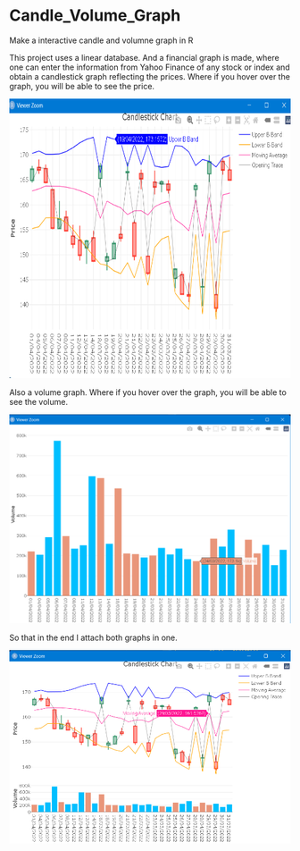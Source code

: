 # Candle_Volume_Graph
Make a interactive candle and volumne graph in R

This project uses a linear database.
And a financial graph is made, where one can enter the information from Yahoo Finance 
of any stock or index and obtain a candlestick graph reflecting the prices. 
Where if you hover over the graph, you will be able to see the price.



<p align="center">
    <img src="https://github.com/Rafa-77/Candle_Volume_Graph/blob/main/Images/Candle.png" width="550" height="500">
</p>

Also a volume graph. Where if you hover over the graph, you will be able to see the volume.

![](/Images/Volume.png)

So that in the end I attach both graphs in one.

![](/Images/Joined.png)
